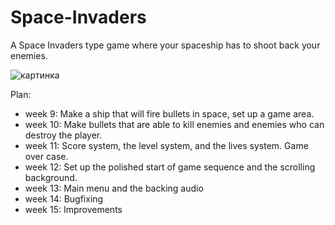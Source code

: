 # Space-Invaders

A Space Invaders type game where your spaceship has to shoot back your enemies.

![картинка](https://image.ibb.co/gk1Vy6/1.png)

Plan:

  - week 9: Make a ship that will fire bullets in space, set up a game area.
  - week 10: Make bullets that are able to kill enemies and enemies who can destroy the player.
  - week 11: Score system, the level system, and the lives system. Game over case.
  - week 12: Set up the polished start of game sequence and the scrolling background.
  - week 13: Main menu and the backing audio
  - week 14: Bugfixing
  - week 15: Improvements
